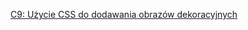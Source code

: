 [C9: Użycie CSS do dodawania obrazów dekoracyjnych](https://www.w3.org/WAI/WCAG22/Techniques/css/C9)